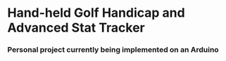 # Hand-held Golf Handicap and Advanced Stat Tracker

### Personal project currently being implemented on an Arduino
